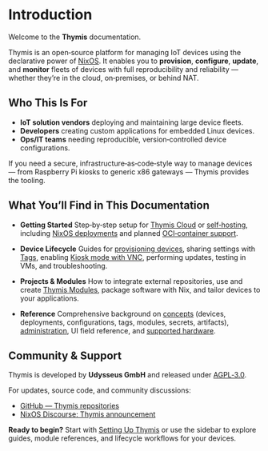 # Introduction

Welcome to the **Thymis** documentation.

Thymis is an open‑source platform for managing IoT devices using the declarative power of [NixOS](https://nixos.org).
It enables you to **provision**, **configure**, **update**, and **monitor** fleets of devices with full reproducibility and reliability — whether they’re in the cloud, on‑premises, or behind NAT.

## Who This Is For
- **IoT solution vendors** deploying and maintaining large device fleets.
- **Developers** creating custom applications for embedded Linux devices.
- **Ops/IT teams** needing reproducible, version‑controlled device configurations.

If you need a secure, infrastructure‑as‑code‑style way to manage devices — from Raspberry Pi kiosks to generic x86 gateways — Thymis provides the tooling.

## What You’ll Find in This Documentation

- **Getting Started**
  Step‑by‑step setup for [Thymis Cloud](setting-up-thymis/thymis-cloud.md) or [self‑hosting](setting-up-thymis/self-hosted.md), including [NixOS deployments](setting-up-thymis/self-hosted/nixOS.md) and planned [OCI‑container support](setting-up-thymis/self-hosted/oci-container.md).

- **Device Lifecycle**
  Guides for [provisioning devices](device-lifecycle/getting-started.md), sharing settings with [Tags](device-lifecycle/tags.md), enabling [Kiosk mode with VNC](device-lifecycle/kiosk.md), performing updates, testing in VMs, and troubleshooting.

- **Projects & Modules**
  How to integrate external repositories, use and create [Thymis Modules](external-projects/thymis-modules.md), package software with Nix, and tailor devices to your applications.

- **Reference**
  Comprehensive background on [concepts](reference/concepts.md) (devices, deployments, configurations, tags, modules, secrets, artifacts), [administration](reference/administration.md), UI field reference, and [supported hardware](reference/supported-devices.md).

## Community & Support

Thymis is developed by **Udysseus GmbH** and released under [AGPL‑3.0](https://www.gnu.org/licenses/agpl-3.0.html).

For updates, source code, and community discussions:

- [GitHub — Thymis repositories](https://github.com/thymis-io)
- [NixOS Discourse: Thymis announcement](https://discourse.nixos.org/t/thymis-web-based-dashboard-and-device-provisioning-for-nixos/)

**Ready to begin?**
Start with [Setting Up Thymis](setting-up-thymis.md) or use the sidebar to explore guides, module references, and lifecycle workflows for your devices.
